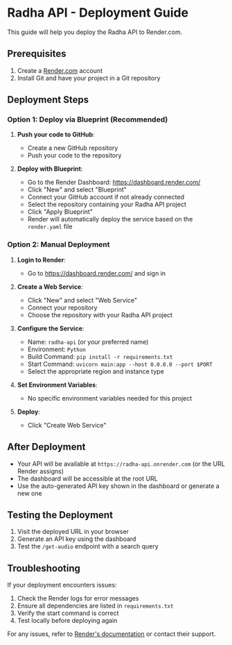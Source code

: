 # Radha API - Deployment Guide

This guide will help you deploy the Radha API to Render.com.

## Prerequisites

1. Create a [Render.com](https://render.com) account
2. Install Git and have your project in a Git repository

## Deployment Steps

### Option 1: Deploy via Blueprint (Recommended)

1. **Push your code to GitHub**:
   - Create a new GitHub repository
   - Push your code to the repository

2. **Deploy with Blueprint**:
   - Go to the Render Dashboard: https://dashboard.render.com/
   - Click "New" and select "Blueprint"
   - Connect your GitHub account if not already connected
   - Select the repository containing your Radha API project
   - Click "Apply Blueprint"
   - Render will automatically deploy the service based on the `render.yaml` file

### Option 2: Manual Deployment

1. **Login to Render**:
   - Go to https://dashboard.render.com/ and sign in

2. **Create a Web Service**:
   - Click "New" and select "Web Service"
   - Connect your repository
   - Choose the repository with your Radha API project

3. **Configure the Service**:
   - Name: `radha-api` (or your preferred name)
   - Environment: `Python`
   - Build Command: `pip install -r requirements.txt`
   - Start Command: `uvicorn main:app --host 0.0.0.0 --port $PORT`
   - Select the appropriate region and instance type

4. **Set Environment Variables**:
   - No specific environment variables needed for this project

5. **Deploy**:
   - Click "Create Web Service"

## After Deployment

- Your API will be available at `https://radha-api.onrender.com` (or the URL Render assigns)
- The dashboard will be accessible at the root URL
- Use the auto-generated API key shown in the dashboard or generate a new one

## Testing the Deployment

1. Visit the deployed URL in your browser
2. Generate an API key using the dashboard
3. Test the `/get-audio` endpoint with a search query

## Troubleshooting

If your deployment encounters issues:

1. Check the Render logs for error messages
2. Ensure all dependencies are listed in `requirements.txt`
3. Verify the start command is correct
4. Test locally before deploying again

For any issues, refer to [Render's documentation](https://render.com/docs) or contact their support.
